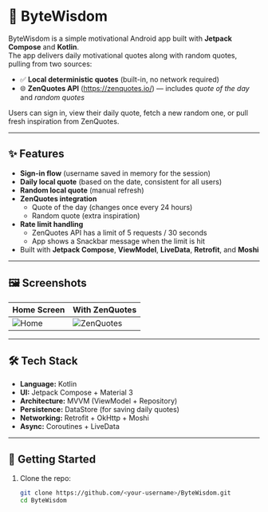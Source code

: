 # 📱 ByteWisdom

ByteWisdom is a simple motivational Android app built with **Jetpack Compose** and **Kotlin**.  
The app delivers daily motivational quotes along with random quotes, pulling from two sources:

- ✅ **Local deterministic quotes** (built-in, no network required)  
- 🌐 **ZenQuotes API** (https://zenquotes.io/) — includes *quote of the day* and *random quotes*  

Users can sign in, view their daily quote, fetch a new random one, or pull fresh inspiration from ZenQuotes.

---

## ✨ Features

- **Sign-in flow** (username saved in memory for the session)  
- **Daily local quote** (based on the date, consistent for all users)  
- **Random local quote** (manual refresh)  
- **ZenQuotes integration**  
  - Quote of the day (changes once every 24 hours)  
  - Random quote (extra inspiration)  
- **Rate limit handling**  
  - ZenQuotes API has a limit of 5 requests / 30 seconds  
  - App shows a Snackbar message when the limit is hit  
- Built with **Jetpack Compose**, **ViewModel**, **LiveData**, **Retrofit**, and **Moshi**

---

## 🖼️ Screenshots

| Home Screen | With ZenQuotes |
|-------------|----------------|
| ![Home](docs/screenshots/home.png) | ![ZenQuotes](docs/screenshots/zenquotes.png) |

---

## 🛠️ Tech Stack

- **Language:** Kotlin  
- **UI:** Jetpack Compose + Material 3  
- **Architecture:** MVVM (ViewModel + Repository)  
- **Persistence:** DataStore (for saving daily quotes)  
- **Networking:** Retrofit + OkHttp + Moshi  
- **Async:** Coroutines + LiveData  

---

## 🚀 Getting Started

1. Clone the repo:
   ```bash
   git clone https://github.com/<your-username>/ByteWisdom.git
   cd ByteWisdom
